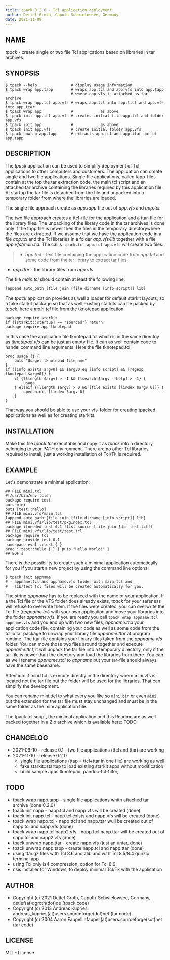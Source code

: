 ```yaml
---
title: tpack 0.2.0 - Tcl application deployment
author: Detlef Groth, Caputh-Schwielowsee, Germany
date: 2021-11-09
---
```


## NAME 

_tpack_ - create single or two file Tcl applications based on libraries in tar archives

## SYNOPSIS

```
$ tpack --help               # display usage information
$ tpack wrap app.tapp        # wraps app.tcl and app.vfs into app.tapp 
                             # where app.vfs is attached as tar archive
$ tpack wrap app.tcl app.vfs # wraps app.tcl into app.ttcl and app.vfs into app.ttar
$ tpack wrap app             #            as above
$ tpack init app.tcl app.vfs # creates initial file app.tcl and folder app.vfs
$ tpack init app             #            as above
$ tpack init app.vfs         # create initial folder app.vfs
$ tpack unwrap app.tapp      # extracts app.tcl and app.ttar out of app.tapp
```

## DESCRIPTION

The _tpack_ application can be used to simplify deployment of Tcl applications to other computers and customers.
The application can create single and two file applications. 
Single file applications, called tapp-files contain at the top the tar extraction code, the main tcl script and an attached tar archive
containing the libraries required by this application file. At startup the tar file is detached from the file and 
unpacked into a temporary folder from where the libraries are loaded. 

The single file approach create as _app.tapp_ file out of _app.vfs_ and _app.tcl_.

The two file approach creates a ttcl-file for the application and a ttar-file for the library files. 
The unpacking of the library code in the tar archives is done only if the tapp file is newer then the files in the temporary directorywhere the files are extracted.
If we assume that we have the application code in a file _app.tcl_ and the Tcl libraries in a folder _app.vfs/lib_ together with a file _app.vfs/main.tcl_. The call
`$ tpack.tcl app.tcl app.vfs` will create two files:

> - _app.ttcl_ - text file containing the application code from _app.tcl_ and some code from the tar library to extract tar files
  - _app.ttar_ - the library files from _app.vfs_

The file _main.tcl_ should contain at least the following line:

```
lappend auto_path [file join [file dirname [info script]] lib]
```

The _tpack_ application provides as well a loader for default starkit layouts, so a fake starkit package so that 
as well existing starkits can be packed by _tpack_, here a _main.tcl_ file from the tknotepad application.

```
package require starkit
if {[starkit::startup] == "sourced"} return
package require app-tknotepad
```

In this case the application file tknotepad.tcl which is in the same directoy as _tknotepad.vfs_ can be just an empty file. It can as well contain code to handel command line arguments.
Here the file tknotepad.tcl:

```
proc usage {} {
    puts "Usage: tknotepad filename"
}
if {[info exists argv0] && $argv0 eq [info script] && [regexp tknotepad $argv0]} {
    if {[llength $argv] > -1 && [lsearch $argv --help] > -1} {
        usage
    } elseif {[llength $argv] > 0 && [file exists [lindex $argv 0]]} {
        openoninit [lindex $argv 0]
    }
}
```


That way you should be able to use your vfs-folder for creating tpacked applications
as well as for creating starkits.

## INSTALLATION

Make this file _tpack.tcl_ executable and copy it as _tpack_ into a directory belonging to your
PATH environment. There are no other Tcl libraries required to install, just a working installation
of Tcl/Tk is required.

## EXAMPLE

Let's demonstrate a minimal application:

```
## FILE mini.tcl
#!/usr/bin/env tclsh
package require test
puts mini
puts [test::hello]
## FILE mini.vfs/main.tcl
lappend auto_path [file join [file dirname [info script]] lib]
## FILE mini.vfs/lib/test/pkgIndex.tcl
package ifneeded test 0.1 [list source [file join $dir test.tcl]]
## FILE mini.vfs/lib/test/test.tcl
package require Tcl
package provide test 0.1
namespace eval ::test { }
proc ::test::hello { } { puts "Hello World!" }
## EOF's
```
There is the possibility to create such a minimal application automatically for you if you start a new project
by using the command line options:

```
$ tpack init appname
# - appname.tcl and appname.vfs folder with main.tcl and
#   lib/test Tcl files will be created automatically for you.
```

The string _appname_ has to be replaced with the name of your application. 
If a the Tcl file or the VFS folder does already
exists, _tpack_ for your safeness will refuse to overwrite them. 
If the files were created, you can overwrite the Tcl file (_appname.tcl_)
with your own application and move your libraries into the folder 
_appname.vfs_.  If you are ready you call `tpack wrap appname.tcl appname.vfs` and 
you end up with two new files, _appname.ttcl_ your application code file, containing 
your code as well as some code from the tcllib tar package  to unwrap your library 
file _appname.ttar_ at program runtime. The ttar file contains your library files
taken from the _appname.vfs_ folder. You can move those two files around together 
and execute _appname.ttcl_,  it will unpack the tar file into a temporary directory, 
only if the tar file is newer than the directory and load the libraries from there.
You can as well rename _appname.ttcl_ to _appname_ but your tar-file should always have the same 
basename.

Attention: if mini.ttcl is execute directly in the directory where mini.vfs is 
located not the tar file but the folder will be used for the libraries. That can simplify the development.

You can rename mini.ttcl to what every you like so `mini.bin` or even `mini`, 
but the extension for the tar file must stay unchanged and must be in the same folder as the mini application file.

The tpack.tcl script, the minimal application and this Readme are as well packed together in a Zip archive which is available here: TODO

## CHANGELOG

- 2021-09-10 - release 0.1  - two file applications (ttcl and ttar) are working
- 2021-11-10 - release 0.2.0 
    - single file applications (ttap = ttcl+ttar in one file) are working as well
    - fake starkit::startup to load existing starkit apps without modification
    - build sample apps tknotepad, pandoc-tcl-filter, 

## TODO

- tpack wrap napp.tapp - single file applications whith attached tar archive (done 0.2.0)
- tpack init napp - napp.tcl and napp.vfs will be created (done)
- tpack init napp.tcl - napp.tcl exists and napp.vfs will be created (done)
- tpack wrap napp.tcl - napp.ttcl and napp.ttar wull be created out of napp.tcl and napp.vfs (done)
- tpack wrap napp.tcl napp2.vfs  - napp.ttcl napp.ttar will be created out of napp.tcl and napp2.vfs (done)
- tpack unwrap napp.ttar - create napp.vfs  (just an untar, done) 
- tpack unwrap napp.tapp - create napp.tcl and napp.ttar  (done)
- using ttar.gz files with Tcl 8.6 and zlib and with Tcl 8.5/8.4 gunzip terminal app
- using Tcl only lz4 compression, option for Tcl 8.6
- nsis installer for Windows, to deploy minimal Tcl/Tk with the application

## AUTHOR

  - Copyright (c) 2021 Detlef Groth, Caputh-Schwielowsee, Germany, detlef(at)dgroth(dot)de (tpack code)
  - Copyright (c) 2013 Andreas Kupries andreas_kupries(at)users.sourceforge(dot)net (tar code)
  - Copyright (c) 2004 Aaron Faupell afaupell(at)users.sourceforge(sot)net (tar code)

## LICENSE

MIT - License
